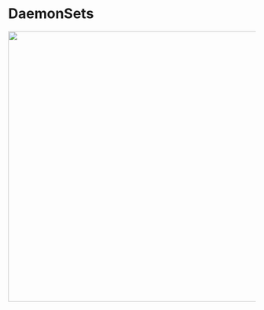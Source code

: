 # DaemonSets

<p align="center">
  <img width="1000" height="550" src="https://cdn.journaldev.com/wp-content/uploads/2021/04/Kubernetes-Daemonset.png">
</p>

